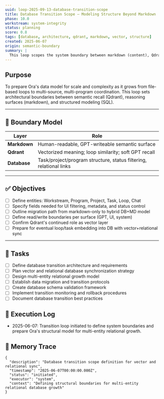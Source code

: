 ```yaml
---
uuid: loop-2025-09-13-database-transition-scope
title: Database Transition Scope – Modeling Structure Beyond Markdown
phase: 10.0
workstream: system-integrity
status: planning
score: 0.8
tags: [database, architecture, qdrant, markdown, vector, structure]
created: 2025-06-07
origin: semantic-boundary
summary: |
  This loop scopes the system boundary between markdown (content), Qdrant (semantic similarity), and a future database layer (structured logic). It defines when and why Ora must evolve to use a relational database for modeling structured hierarchy and supporting rich UI interactions across workstreams, programs, projects, and sources.
---
```


## Purpose

To prepare Ora's data model for scale and complexity as it grows from file-based loops to multi-source, multi-program coordination. This loop sets architectural boundaries between semantic recall (Qdrant), reasoning surfaces (markdown), and structured modeling (SQL).

---

## 🧠 Boundary Model

| Layer | Role |
|-------|------|
| **Markdown** | Human-readable, GPT-writeable semantic surface |
| **Qdrant** | Vectorized meaning; loop similarity; soft GPT recall |
| **Database** | Task/project/program structure, status filtering, relational links |

---

## ✅ Objectives

- [ ] Define entities: Workstream, Program, Project, Task, Loop, Chat
- [ ] Specify fields needed for UI filtering, metadata, and status control
- [ ] Outline migration path from markdown-only to hybrid DB+MD model
- [ ] Define read/write boundaries per surface (GPT, UI, system)
- [ ] Confirm Qdrant's continued role as vector layer
- [ ] Prepare for eventual loop/task embedding into DB with vector+relational sync

---

## 🔧 Tasks

- [ ] Define database transition architecture and requirements
- [ ] Plan vector and relational database synchronization strategy
- [ ] Design multi-entity relational growth model
- [ ] Establish data migration and transition protocols
- [ ] Create database schema validation framework
- [ ] Implement transition monitoring and rollback procedures
- [ ] Document database transition best practices

## 🧾 Execution Log

- 2025-06-07: Transition loop initiated to define system boundaries and prepare Ora's structural model for multi-entity relational growth.

## 🧠 Memory Trace

```json:memory
{
  "description": "Database transition scope definition for vector and relational sync",
  "timestamp": "2025-06-07T00:00:00.000Z",
  "status": "initiated",
  "executor": "system",
  "context": "Defining structural boundaries for multi-entity relational database growth"
}
```
